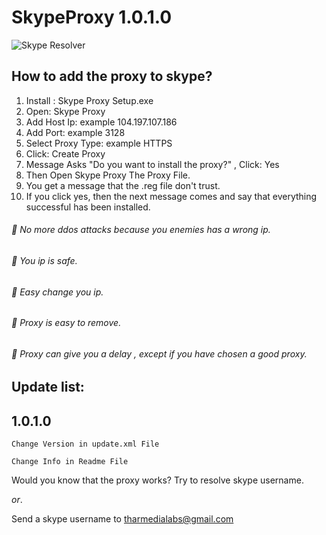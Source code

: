 # SkypeProxy 1.0.1.0

![Skype Resolver](http://s18.postimg.org/fscqivrhl/Banner_SP.jpg)

## How to add the proxy to skype?

1. Install : Skype Proxy Setup.exe
2. Open: Skype Proxy
3. Add Host Ip: example 104.197.107.186
4. Add Port: example 3128
5. Select Proxy Type: example HTTPS
6. Click: Create Proxy
7. Message Asks "Do you want to install the proxy?" , Click: Yes
8. Then Open Skype Proxy The Proxy File.
9. You get a message that the .reg file don't trust.
10. If you click yes, then the next message comes and say that everything successful has been installed.

###### :large_blue_circle: No more ddos attacks because you enemies has a wrong ip.
###### :large_blue_circle: You ip is safe.
###### :large_blue_circle: Easy change you ip.
###### :large_blue_circle: Proxy is easy to remove.
###### :red_circle: Proxy can give you a delay , except if you have chosen a good proxy.

## Update list:

1.0.1.0
---
```
Change Version in update.xml File
```
```
Change Info in Readme File
```

Would you know that the proxy works?
Try to resolve skype username.

*or*.

Send a skype username to [tharmedialabs@gmail.com](mailto:tharmedialabs@gmail.com)
